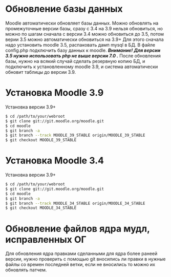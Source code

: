 # Обновление базы данных
Moodle автоматически обновляет базы данных. Можно обновлять на промежуточные версии базы, сразу с 3.4 на 3.9 нельзя обновиться, но можно по шагам
сначала с версии 3.4 можно обновиться до 3.5,
потом верии 3.5 можно автоматически обновиться на 3.9+
Для этого сначала надо установить moodle 3.5, распаковать дамп mysql в БД.
В файле config.php подключить базу данных к moodle.
***Внимание! Для версии 3.5 нужно использовать php не выше версии 7.0 .***
После обновления базы, нужно на всякий случай сделать резервную копию БД, и подключить к установленному moodle 3.9, и система автоматически обновит таблицы до версии 3.9.

# Установка Moodle 3.9

Установка версии 3.9+
```sh
$ cd /path/to/your/webroot
$ git clone git://git.moodle.org/moodle.git
$ cd moodle
$ git branch -a 
$ git branch --track MOODLE_39_STABLE origin/MOODLE_39_STABLE
$ git checkout MOODLE_39_STABLE
```
# Установка Moodle 3.4

Установка версии 3.9+
```sh
$ cd /path/to/your/webroot
$ git clone git://git.moodle.org/moodle.git
$ cd moodle
$ git branch -a 
$ git branch --track MOODLE_34_STABLE origin/MOODLE_34_STABLE
$ git checkout MOODLE_34_STABLE
```


# Обновление файлов ядра мудл, исправленных ОГ
Для обновления ядра правками сделанными для ядра более ранеей версии, нужно проверить с помощью git вносились ли правки в нужные файлы со времен последней ветки, если не вносились то можно их обновлять патчем.

